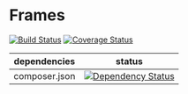 Frames
======

[![Build Status](https://travis-ci.org/NetCommons3/Frames.svg)](https://travis-ci.org/NetCommons3/Frames)
[![Coverage Status](https://coveralls.io/repos/NetCommons3/Frames/badge.png?branch=master)](https://coveralls.io/r/NetCommons3/Frames?branch=master)

| dependencies | status |
| ------------ | ------ |
| composer.json | [![Dependency Status](https://www.versioneye.com/user/projects/536c758514c158b2790002a7/badge.png)](https://www.versioneye.com/user/projects/536c758514c158b2790002a7)
